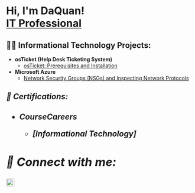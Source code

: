 <h1>Hi, I'm DaQuan! <br/><a <a href="https://www.linkedin.com/in/daquan-harley-aba787345/">IT Professional</a>

<h2>👨‍💻 Informational Technology Projects:</h2>

- <b>osTicket (Help Desk Ticketing System)</b>
  - [osTicket: Prerequisites and Installation](https://github.com/DaQuanHarley/osTicket-PreReqs.git)
- <b>Microsoft Azure</b>
  - [Network Security Groups (NSGs) and Inspecting Network Protocols](https://github.com/joshmadakor1/4chan-Image-Analysis-Middleware-C964) <b><i>



 <h2> 📝 Certifications:<h2>
   
- <b>CourseCareers<b>
  - [Informational Technology]


  
<h2> 🤳 Connect with me:</h2>


  
[<img align="left" alt="daquan-harley-aba787345 | LinkedIn" width="22px" src="https://cdn.jsdelivr.net/npm/simple-icons@v3/icons/linkedin.svg" />][linkedin]



[linkedin]: https://linkedin.com/in/daquan-harley-aba787345/

<!--
**joshmadakor1/joshmadakor1** is a ✨ _special_ ✨ repository because its `README.md` (this file) appears on your GitHub profile.

Here are some ideas to get you started:

- 🔭 I’m currently working on ...
- 🌱 I’m currently learning ...
- 👯 I’m looking to collaborate on ...
- 🤔 I’m looking for help with ...
- 💬 Ask me about ...
- 📫 How to reach me: ...
- 😄 Pronouns: ...
- ⚡ Fun fact: ...
-->
